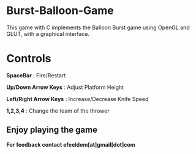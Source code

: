# Burst-Balloon-Game
This game with C implements the Balloon Burst game using OpenGL and GLUT, with a graphical interface. 

# Controls
**SpaceBar** : Fire/Restart

**Up/Down Arrow Keys** : Adjust Platform Height

**Left/Right Arrow Keys** : Increase/Decrease Knife Speed

**1,2,3,4** : Change the team of the thrower


## Enjoy playing the game
**For feedback contact efeeldem[at]gmail[dot]com**
